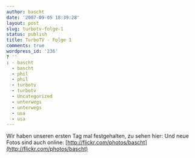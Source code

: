 ```yaml
---
author: bascht
date: '2007-09-05 18:39:28'
layout: post
slug: turbotv-folge-1
status: publish
title: TurboTV - Folge 1
comments: true
wordpress_id: '236'
? ''
: - bascht
  - bascht
  - phil
  - phil
  - turbotv
  - turbotv
  - Uncategorized
  - unterwegs
  - unterwegs
  - usa
  - usa
---
```


Wir haben unseren ersten Tag mal festgehalten, zu sehen hier: Und
neue Fotos sind auch online:
[http://flickr.com/photos/bascht](http://flickr.com/photos/bascht)


